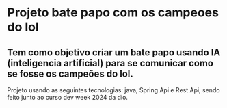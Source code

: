 # Projeto bate papo com os campeoes do lol
## Tem como objetivo criar um bate papo usando IA (inteligencia artificial) para se comunicar como se fosse os campeões do lol.
Projeto usando as seguintes tecnologias: java, Spring Api e Rest Api, sendo feito junto ao curso dev week 2024 da dio.
